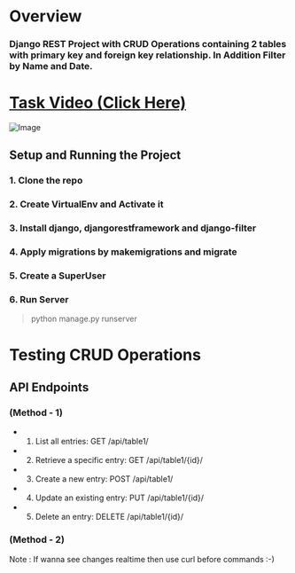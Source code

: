 # Overview

### Django REST Project with CRUD Operations containing 2 tables with primary key and foreign key relationship. In Addition Filter by Name and Date.

# [Task Video (Click Here)](https://drive.google.com/file/d/1NSCoq-OBx9uv2XTPvZAG_126N8yLqGRY/view?usp=sharing)

![Image](https://gateway.pinata.cloud/ipfs/QmVU7zdBXLPptTXUx3WTnhVWfpJCnM9tRgoZTB7eesDCpw)

## Setup and Running the Project

### 1. Clone the repo

### 2. Create VirtualEnv and Activate it

### 3. Install django, djangorestframework and django-filter

### 4. Apply migrations by makemigrations and migrate

### 5. Create a SuperUser 

### 6. Run Server 
> python manage.py runserver

# Testing CRUD Operations

## API Endpoints

### (Method - 1)
- 1. List all entries: GET /api/table1/
- 2. Retrieve a specific entry: GET /api/table1/{id}/
- 3. Create a new entry: POST /api/table1/
- 4. Update an existing entry: PUT /api/table1/{id}/
- 5. Delete an entry: DELETE /api/table1/{id}/

### (Method - 2)
Note : If wanna see changes realtime then use curl before commands :-)
